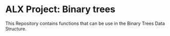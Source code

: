 # ALX Project: Binary trees
This Repository contains functions that can be use in the Binary Trees Data Structure.
